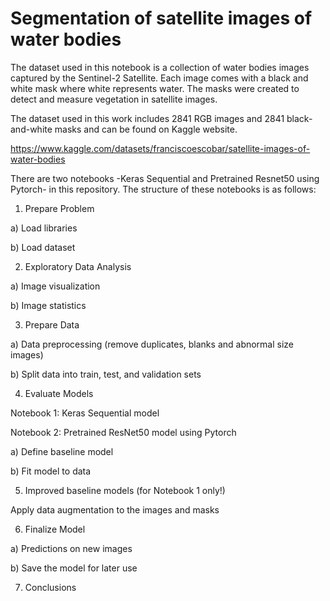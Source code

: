 # Segmentation of satellite images of water bodies

The dataset used in this notebook is a collection of water bodies images captured by the Sentinel-2 Satellite. Each image comes with a 
black and white mask where white represents water. The masks were created to detect and measure vegetation in satellite images.

The dataset used in this work includes 2841 RGB images and 2841 black-and-white masks and can be found on Kaggle website.

https://www.kaggle.com/datasets/franciscoescobar/satellite-images-of-water-bodies

There are two notebooks -Keras Sequential and Pretrained Resnet50 using Pytorch- in this repository. The structure of these notebooks is as follows:

1. Prepare Problem

a) Load libraries

b) Load dataset

2. Exploratory Data Analysis

a) Image visualization

b) Image statistics

3. Prepare Data

a) Data preprocessing (remove duplicates, blanks and abnormal size images)

b) Split data into train, test, and validation sets

4. Evaluate Models

  Notebook 1: Keras Sequential model

  Notebook 2: Pretrained ResNet50 model using Pytorch

a) Define baseline model

b) Fit model to data

5. Improved baseline models (for Notebook 1 only!)

Apply data augmentation to the images and masks

6. Finalize Model

a) Predictions on new images

b) Save the model for later use

7. Conclusions


